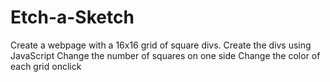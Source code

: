 # Etch-a-Sketch
Create a webpage with a 16x16 grid of square divs.
Create the divs using JavaScript
Change the number of squares on one side 
Change the color of each grid onclick
